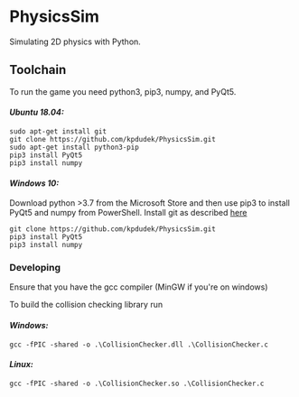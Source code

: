 # PhysicsSim
Simulating 2D physics with Python.

## Toolchain
To run the game you need python3, pip3, numpy, and PyQt5.

#### *Ubuntu 18.04:*
```
sudo apt-get install git
git clone https://github.com/kpdudek/PhysicsSim.git
sudo apt-get install python3-pip
pip3 install PyQt5 
pip3 install numpy
```

#### *Windows 10:*
Download python >3.7 from the Microsoft Store and then use pip3 to install PyQt5 and numpy from PowerShell.
Install git as described [here](https://www.computerhope.com/issues/ch001927.htm#:~:text=How%20to%20install%20and%20use%20Git%20on%20Windows,or%20fetching%20updates%20from%20the%20remote%20repository.%20)
```
git clone https://github.com/kpdudek/PhysicsSim.git
pip3 install PyQt5 
pip3 install numpy
```

### Developing
Ensure that you have the gcc compiler (MinGW if you're on windows)

To build the collision checking library run
#### *Windows:*
```
gcc -fPIC -shared -o .\CollisionChecker.dll .\CollisionChecker.c
```
#### *Linux:*
```
gcc -fPIC -shared -o .\CollisionChecker.so .\CollisionChecker.c
```